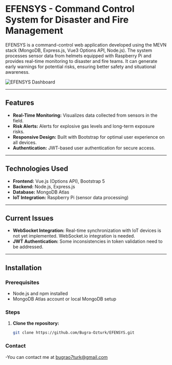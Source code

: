 # EFENSYS - Command Control System for Disaster and Fire Management

EFENSYS is a command-control web application developed using the MEVN stack (MongoDB, Express.js, Vue3 Options API, Node.js). The system processes sensor data from helmets equipped with Raspberry Pi and provides real-time monitoring to disaster and fire teams. It can generate early warnings for potential risks, ensuring better safety and situational awareness.

![EFENSYS Dashboard](./assets/screenshot.png)

---

## Features
- **Real-Time Monitoring:** Visualizes data collected from sensors in the field.
- **Risk Alerts:** Alerts for explosive gas levels and long-term exposure risks.
- **Responsive Design:** Built with Bootstrap for optimal user experience on all devices.
- **Authentication:** JWT-based user authentication for secure access.

---

## Technologies Used
- **Frontend:** Vue.js (Options API), Bootstrap 5
- **Backend:** Node.js, Express.js
- **Database:** MongoDB Atlas
- **IoT Integration:** Raspberry Pi (sensor data processing)

---

## Current Issues
- **WebSocket Integration:** Real-time synchronization with IoT devices is not yet implemented. WebSocket.io integration is needed.
- **JWT Authentication:** Some inconsistencies in token validation need to be addressed.

---

## Installation

### Prerequisites
- Node.js and npm installed
- MongoDB Atlas account or local MongoDB setup

### Steps
1. **Clone the repository:**
   ```bash
   git clone https://github.com/Bugra-Ozturk/EFENSYS.git
### Contact 
-You can contact me at bugrao7turk@gmail.com 

